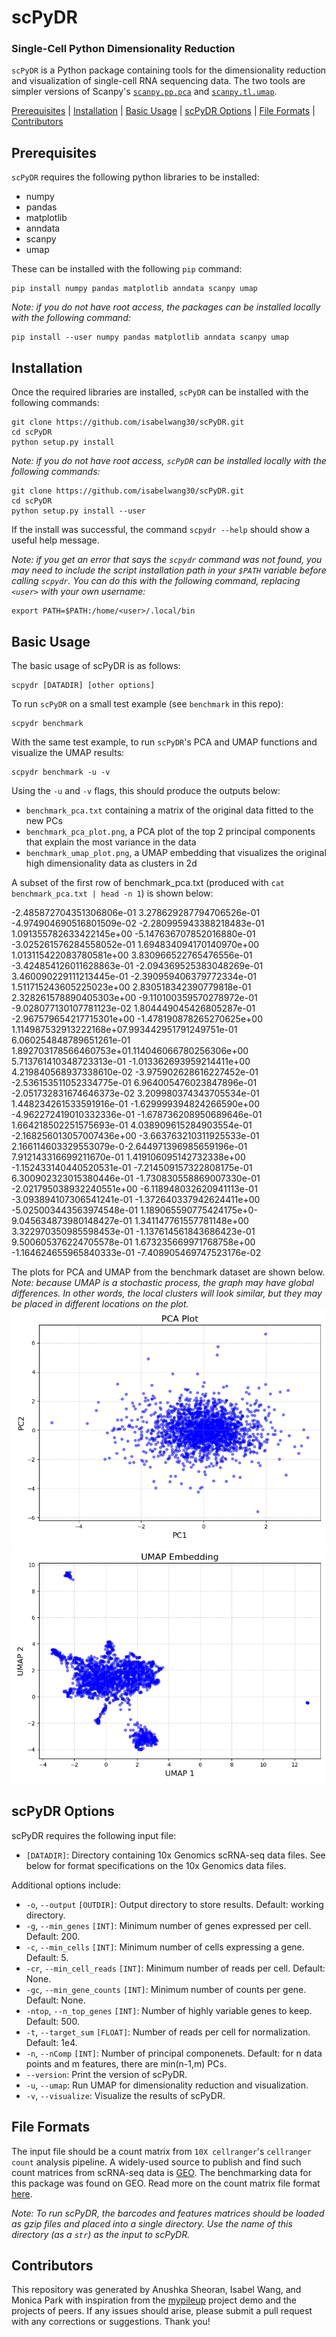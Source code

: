 # scPyDR
### Single-Cell Python Dimensionality Reduction
`scPyDR` is a Python package containing tools for the dimensionality reduction and visualization of single-cell RNA sequencing data. The two tools are simpler versions of Scanpy's [`scanpy.pp.pca`](https://scanpy.readthedocs.io/en/stable/generated/scanpy.pp.pca.html) and [`scanpy.tl.umap`](https://scanpy.readthedocs.io/en/stable/generated/scanpy.tl.umap.html).

[Prerequisites](#Prerequisites) | [Installation](#Installation) | [Basic Usage](#Usage) | [scPyDR Options](#Options) | [File Formats](#Formats) | 
[Contributors](#Contributors)

## Prerequisites<a name="Prerequisites"></a>
`scPyDR` requires the following python libraries to be installed:
* numpy
* pandas
* matplotlib
* anndata
* scanpy
* umap

These can be installed with the following `pip` command:
```
pip install numpy pandas matplotlib anndata scanpy umap
```

*Note: if you do not have root access, the packages can be installed locally with the following command:*
```
pip install --user numpy pandas matplotlib anndata scanpy umap
```

## Installation<a name="Installation"></a>
Once the required libraries are installed, `scPyDR` can be installed with the following commands:
```
git clone https://github.com/isabelwang30/scPyDR.git
cd scPyDR
python setup.py install
```

*Note: if you do not have root access, `scPyDR` can be installed locally with the following commands:*
```
git clone https://github.com/isabelwang30/scPyDR.git
cd scPyDR
python setup.py install --user
```

If the install was successful, the command `scpydr --help` should show a useful help message.

*Note: if you get an error that says the `scpydr` command was not found, you may need to include the script installation path in your `$PATH` variable before calling `scpydr`. You can do this with the following command, replacing `<user>` with your own username:*
```
export PATH=$PATH:/home/<user>/.local/bin
```

## Basic Usage<a name="Usage"></a>
The basic usage of scPyDR is as follows:
```
scpydr [DATADIR] [other options]
```

To run `scPyDR` on a small test example (see `benchmark` in this repo):
```
scpydr benchmark
```

With the same test example, to run `scPyDR`'s PCA and UMAP functions and visualize the UMAP results:
```
scpydr benchmark -u -v
```

Using the `-u` and `-v` flags, this should produce the outputs below:
* `benchmark_pca.txt` containing a matrix of the original data fitted to the new PCs
* `benchmark_pca_plot.png`, a PCA plot of the top 2 principal components that explain the most variance in the data
* `benchmark_umap_plot.png`, a UMAP embedding that visualizes the original high dimensionality data as clusters in 2d

A subset of the first row of benchmark_pca.txt (produced with `cat benchmark_pca.txt | head -n 1`) is shown below:

-2.485872704351306806e-01	3.278629287794706526e-01	-4.974904690516801509e-02	-2.280995943388218483e-01	1.091355782633422145e+00	-5.147636707852016880e-01	-3.025261576284558052e-01	1.694834094170140970e+00	1.013115422083780581e+00	3.830966522765476556e-01	-3.424854126011628863e-01	-2.094369525383048269e-01	3.460090229111213445e-01	-2.390959406379772334e-01	1.511715243605225023e+00	2.830518342390779818e-01	2.328261578890405303e+00	-9.110100359570278972e-01	-9.028077130107781123e-02	1.804449045426805287e-01	-2.967579654217715301e+00	-1.478190878265270625e+00	1.114987532913222168e+07.993442951791249751e-01	6.060254848789651261e-01	1.892703178566460753e+01.114046066780256306e+00	5.713761410348723313e-01	-1.013362693959214411e+00	4.219840568937338610e-02	-3.975902628616227452e-01	-2.536153511052334775e-01	6.964005476023847896e-01	-2.051732831674646373e-02	3.209980374343705534e-01	1.448234261533591916e-01	-1.629999394824266590e+00	-4.962272419010332336e-01	-1.678736208950689646e-01	1.664218502251575693e-01	4.038909615284903554e-01	-2.168256013057007436e+00	-3.663763210311925533e-01	2.166114603329553079e-0-2.644971396985659196e-01	7.912143316699211670e-01	1.419106095142732338e+00	-1.152433140440520531e-01	-7.214509157322808175e-01	6.300902323015380446e-01	-1.730830558869007330e-01	-2.021795038932240551e+00	-6.118948032620941113e-01	-3.093894107306541241e-01	-1.372640337942624411e+00	-5.025003443563974548e-01	1.189065590775424175e+0-9.045634873980148427e-01	1.341147761557781148e+00	3.322970350985598453e-01	-1.137614561843686423e-01	9.500605376224705578e-01	1.673235669971768758e+00	-1.164624655965840333e-01	-7.408905469747523176e-02

The plots for PCA and UMAP from the benchmark dataset are shown below. 
*Note: because UMAP is a stochastic process, the graph may have global differences. In other words, the local clusters will look similar, but they may be placed in different locations on the plot.*
<img src="bench_pca_plot.png">
<img src="bench_umap_plot.png">

## scPyDR Options<a name="Options"></a>
scPyDR requires the following input file:
* `[DATADIR]`: Directory containing 10x Genomics scRNA-seq data files. See below for format specifications on the 10x Genomics data files.

Additional options include:
* `-o`, `--output` `[OUTDIR]`: Output directory to store results. Default: working directory.
* `-g`, `--min_genes` `[INT]`: Minimum number of genes expressed per cell. Default: 200.
* `-c`, `--min_cells` `[INT]`: Minimum number of cells expressing a gene. Default: 5.
* `-cr`, `--min_cell_reads` `[INT]`: Minimum number of reads per cell. Default: None.
* `-gc`, `--min_gene_counts` `[INT]`: Minimum number of counts per gene. Default: None.
* `-ntop`, `--n_top_genes` `[INT]`: Number of highly variable genes to keep. Default: 500.
* `-t`, `--target_sum` `[FLOAT]`: Number of reads per cell for normalization. Default: 1e4.
* `-n`, `--nComp` `[INT]`: Number of principal componenets. Default: for n data points and m features, there are min(n-1,m) PCs.
* `--version`: Print the version of scPyDR.
* `-u`, `--umap`: Run UMAP for dimensionality reduction and visualization.
* `-v`, `--visualize`: Visualize the results of scPyDR.

## File Formats<a name="Formats"></a>
The input file should be a count matrix from `10X cellranger`'s `cellranger count` analysis pipeline. A widely-used source to publish and find such count matrices from scRNA-seq data is [GEO](https://www.ncbi.nlm.nih.gov/geo/). The benchmarking data for this package was found on GEO. Read more on the count matrix file format [here](https://www.10xgenomics.com/support/software/cell-ranger-arc/latest/analysis/feature-barcode-matrices). 

*Note: To run scPyDR, the barcodes and features matrices should be loaded as gzip files and placed into a single directory. Use the name of this directory (as a `str`) as the input to scPyDR.*

## Contributors<a name="Contributors"></a>
This repository was generated by Anushka Sheoran, Isabel Wang, and Monica Park with inspiration from the [mypileup](https://github.com/gymreklab/cse185-demo-project#readme) project demo and the projects of peers. If any issues should arise, please submit a pull request with any corrections or suggestions. Thank you!
